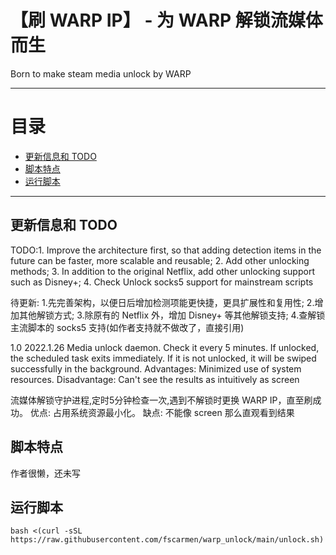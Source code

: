 # 【刷 WARP IP】 - 为 WARP 解锁流媒体而生
Born to make steam media unlock by WARP 

* * *

# 目录

- [更新信息和 TODO](README.md#更新信息更新信息和-TODO)
- [脚本特点](README.md#脚本特点)
- [运行脚本](README.md#运行脚本)

* * *

## 更新信息和 TODO
TODO:1. Improve the architecture first, so that adding detection items in the future can be faster, more scalable and reusable; 2. Add other unlocking methods; 3. In addition to the original Netflix, add other unlocking support such as Disney+; 4. Check Unlock socks5 support for mainstream scripts
   
待更新: 1.先完善架构，以便日后增加检测项能更快捷，更具扩展性和复用性; 2.增加其他解锁方式; 3.除原有的 Netflix 外，增加 Disney+ 等其他解锁支持; 4.查解锁主流脚本的 socks5 支持(如作者支持就不做改了，直接引用)

1.0 2022.1.26 Media unlock daemon. Check it every 5 minutes. If unlocked, the scheduled task exits immediately. If it is not unlocked, it will be swiped successfully in the background. Advantages: Minimized use of system resources. Disadvantage: Can't see the results as intuitively as screen

流媒体解锁守护进程,定时5分钟检查一次,遇到不解锁时更换 WARP IP，直至刷成功。 优点: 占用系统资源最小化。 缺点: 不能像 screen 那么直观看到结果

## 脚本特点
作者很懒，还未写

## 运行脚本

```
bash <(curl -sSL https://raw.githubusercontent.com/fscarmen/warp_unlock/main/unlock.sh)
```
